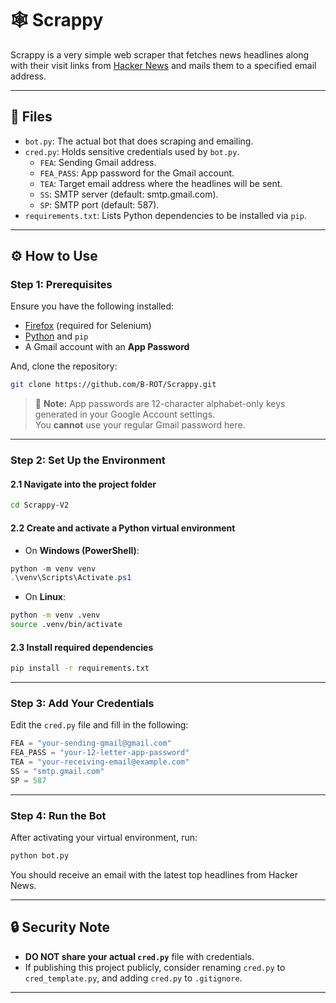 # 🕸️ Scrappy 

Scrappy is a very simple web scraper that fetches news headlines along with their visit links from [Hacker News](https://news.ycombinator.com/) and mails them to a specified email address.

---

## 📁 Files

- `bot.py`: The actual bot that does scraping and emailing.
- `cred.py`: Holds sensitive credentials used by `bot.py`.
  - `FEA`: Sending Gmail address.
  - `FEA_PASS`: App password for the Gmail account.
  - `TEA`: Target email address where the headlines will be sent.
  - `SS`: SMTP server (default: smtp.gmail.com).
  - `SP`: SMTP port (default: 587).
- `requirements.txt`: Lists Python dependencies to be installed via `pip`.

---

## ⚙️ How to Use
### Step 1: Prerequisites

Ensure you have the following installed:

- [Firefox](https://www.mozilla.org/en-US/firefox/new/) (required for Selenium)
- [Python](https://www.python.org/) and `pip`
- A Gmail account with an **App Password**

And, clone the repository:

```bash
git clone https://github.com/B-ROT/Scrappy.git
```

> 🔐 **Note:** App passwords are 12-character alphabet-only keys generated in your Google Account settings.  
> You **cannot** use your regular Gmail password here.

---

### Step 2: Set Up the Environment

#### 2.1 Navigate into the project folder

```bash
cd Scrappy-V2
```

#### 2.2 Create and activate a Python virtual environment

- On **Windows (PowerShell)**:

```powershell
python -m venv venv
.\venv\Scripts\Activate.ps1
```

- On **Linux**:

```bash
python -m venv .venv
source .venv/bin/activate
```

#### 2.3 Install required dependencies

```bash
pip install -r requirements.txt
```

---

### Step 3: Add Your Credentials

Edit the `cred.py` file and fill in the following:

```python
FEA = "your-sending-gmail@gmail.com"
FEA_PASS = "your-12-letter-app-password"
TEA = "your-receiving-email@example.com"
SS = "smtp.gmail.com"
SP = 587
```

---

### Step 4: Run the Bot

After activating your virtual environment, run:

```bash
python bot.py
```

You should receive an email with the latest top headlines from Hacker News.

---

## 🔒 Security Note

- **DO NOT share your actual `cred.py`** file with credentials.
- If publishing this project publicly, consider renaming `cred.py` to `cred_template.py`, and adding `cred.py` to `.gitignore`.

---
